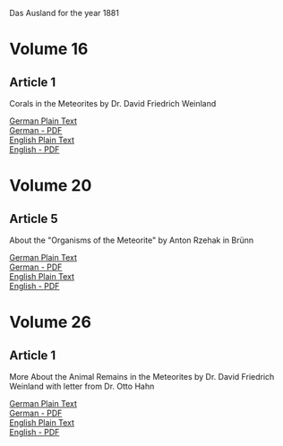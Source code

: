 Das Ausland for the year 1881

# Volume 16

## Article 1

Corals in the Meteorites by Dr. David Friedrich Weinland

[German Plain Text](16/1/full-text-german.md)  
[German - PDF](https://cdn.solaranamnesis.com/DasAusland/1881/16/1/Korallen-in-Meteorsteinen.pdf)  
[English Plain Text](16/1/full-text-english.md)  
[English - PDF](https://cdn.solaranamnesis.com/DasAusland/1881/16/1/Corals-in-the-Meteorites.pdf)  

# Volume 20

## Article 5

About the "Organisms of the Meteorite" by Anton Rzehak in Brünn

[German Plain Text](20/5/full-text-german.md)  
[German - PDF](https://cdn.solaranamnesis.com/DasAusland/1881/20/5/Über-die-„Organismen-der-Meteorite“.pdf)  
[English Plain Text](20/5/full-text-english.md)  
[English - PDF](https://cdn.solaranamnesis.com/DasAusland/1881/20/5/About-the-"Organisms-of-the-Meteorite".pdf)  

# Volume 26

## Article 1

More About the Animal Remains in the Meteorites by Dr. David Friedrich Weinland with letter from Dr. Otto Hahn

[German Plain Text](26/1/full-text-german.md)  
[German - PDF](https://cdn.solaranamnesis.com/DasAusland/1881/26/1/Weiteres-über-die-Tierreste-in-Meteoriten.pdf)  
[English Plain Text](26/1/full-text-english.md)  
[English - PDF](https://cdn.solaranamnesis.com/DasAusland/1881/26/1/More-About-the-Animal-Remains-in-the-Meteorites.pdf)  

